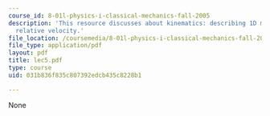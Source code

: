 ```yaml
---
course_id: 8-01l-physics-i-classical-mechanics-fall-2005
description: 'This resource discusses about kinematics: describing 1D motion, and
  relative velocity.'
file_location: /coursemedia/8-01l-physics-i-classical-mechanics-fall-2005/031b836f835c807392edcb435c8228b1_lec5.pdf
file_type: application/pdf
layout: pdf
title: lec5.pdf
type: course
uid: 031b836f835c807392edcb435c8228b1

---
```

None